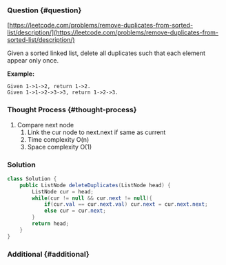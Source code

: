 ### Question {#question}

[https://leetcode.com/problems/remove-duplicates-from-sorted-list/description/](https://leetcode.com/problems/remove-duplicates-from-sorted-list/description/)

Given a sorted linked list, delete all duplicates such that each element appear only once.

**Example:**

```
Given 1->1->2, return 1->2.
Given 1->1->2->3->3, return 1->2->3.
```

### Thought Process {#thought-process}

1. Compare next node
   1. Link the cur node to next.next if same as current
   2. Time complexity O\(n\)
   3. Space complexity O\(1\)

### Solution

```java
class Solution {
    public ListNode deleteDuplicates(ListNode head) {
        ListNode cur = head;
        while(cur != null && cur.next != null){
            if(cur.val == cur.next.val) cur.next = cur.next.next;
            else cur = cur.next;
        }
        return head;
    }
}
```

### Additional {#additional}




